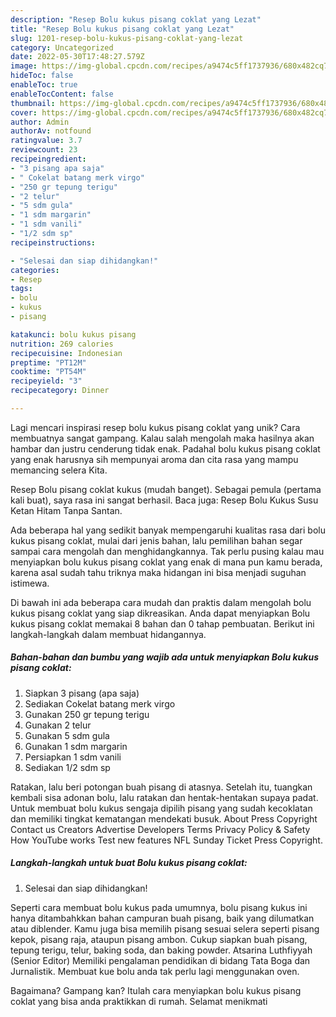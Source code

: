 ```yaml
---
description: "Resep Bolu kukus pisang coklat yang Lezat"
title: "Resep Bolu kukus pisang coklat yang Lezat"
slug: 1201-resep-bolu-kukus-pisang-coklat-yang-lezat
category: Uncategorized
date: 2022-05-30T17:48:27.579Z
image: https://img-global.cpcdn.com/recipes/a9474c5ff1737936/680x482cq70/bolu-kukus-pisang-coklat-foto-resep-utama.jpg
hideToc: false
enableToc: true
enableTocContent: false
thumbnail: https://img-global.cpcdn.com/recipes/a9474c5ff1737936/680x482cq70/bolu-kukus-pisang-coklat-foto-resep-utama.jpg
cover: https://img-global.cpcdn.com/recipes/a9474c5ff1737936/680x482cq70/bolu-kukus-pisang-coklat-foto-resep-utama.jpg
author: Admin
authorAv: notfound
ratingvalue: 3.7
reviewcount: 23
recipeingredient:
- "3 pisang apa saja"
- " Cokelat batang merk virgo"
- "250 gr tepung terigu"
- "2 telur"
- "5 sdm gula"
- "1 sdm margarin"
- "1 sdm vanili"
- "1/2 sdm sp"
recipeinstructions:

- "Selesai dan siap dihidangkan!"
categories:
- Resep
tags:
- bolu
- kukus
- pisang

katakunci: bolu kukus pisang 
nutrition: 269 calories
recipecuisine: Indonesian
preptime: "PT12M"
cooktime: "PT54M"
recipeyield: "3"
recipecategory: Dinner

---
```





Lagi mencari inspirasi resep bolu kukus pisang coklat yang unik? Cara membuatnya sangat gampang. Kalau salah mengolah maka hasilnya akan hambar dan justru cenderung tidak enak. Padahal bolu kukus pisang coklat yang enak harusnya sih mempunyai aroma dan cita rasa yang mampu memancing selera Kita.





Resep Bolu pisang coklat kukus (mudah banget). Sebagai pemula (pertama kali buat), saya rasa ini sangat berhasil. Baca juga: Resep Bolu Kukus Susu Ketan Hitam Tanpa Santan.

Ada beberapa hal yang sedikit banyak mempengaruhi kualitas rasa dari bolu kukus pisang coklat, mulai dari jenis bahan, lalu pemilihan bahan segar sampai cara mengolah dan menghidangkannya. Tak perlu pusing kalau mau menyiapkan bolu kukus pisang coklat yang enak di mana pun kamu berada, karena asal sudah tahu triknya maka hidangan ini bisa menjadi suguhan istimewa.






Di bawah ini ada beberapa cara mudah dan praktis dalam mengolah bolu kukus pisang coklat yang siap dikreasikan. Anda dapat menyiapkan Bolu kukus pisang coklat memakai 8 bahan dan 0 tahap pembuatan. Berikut ini langkah-langkah dalam membuat hidangannya.

<!--inarticleads1-->

##### Bahan-bahan dan bumbu yang wajib ada untuk menyiapkan Bolu kukus pisang coklat:

1. Siapkan 3 pisang (apa saja)
1. Sediakan  Cokelat batang merk virgo
1. Gunakan 250 gr tepung terigu
1. Gunakan 2 telur
1. Gunakan 5 sdm gula
1. Gunakan 1 sdm margarin
1. Persiapkan 1 sdm vanili
1. Sediakan 1/2 sdm sp


Ratakan, lalu beri potongan buah pisang di atasnya. Setelah itu, tuangkan kembali sisa adonan bolu, lalu ratakan dan hentak-hentakan supaya padat. Untuk membuat bolu kukus sengaja dipilih pisang yang sudah kecoklatan dan memiliki tingkat kematangan mendekati busuk. About Press Copyright Contact us Creators Advertise Developers Terms Privacy Policy &amp; Safety How YouTube works Test new features NFL Sunday Ticket Press Copyright. 

<!--inarticleads2-->

##### Langkah-langkah untuk buat Bolu kukus pisang coklat:


1. Selesai dan siap dihidangkan!

Seperti cara membuat bolu kukus pada umumnya, bolu pisang kukus ini hanya ditambahkkan bahan campuran buah pisang, baik yang dilumatkan atau diblender. Kamu juga bisa memilih pisang sesuai selera seperti pisang kepok, pisang raja, ataupun pisang ambon. Cukup siapkan buah pisang, tepung terigu, telur, baking soda, dan baking powder. Atsarina Luthfiyyah (Senior Editor) Memiliki pengalaman pendidikan di bidang Tata Boga dan Jurnalistik. Membuat kue bolu anda tak perlu lagi menggunakan oven. 

Bagaimana? Gampang kan? Itulah cara menyiapkan bolu kukus pisang coklat yang bisa anda praktikkan di rumah. Selamat menikmati
